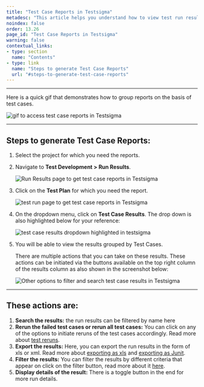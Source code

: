 ```yaml
---
title: "Test Case Reports in Testsigma"
metadesc: "This article helps you understand how to view test run results on the basis of test cases executed in Testsigma"
noindex: false
order: 13.26
page_id: "Test Case Reports in Testsigma"
warning: false
contextual_links:
- type: section
  name: "Contents"
- type: link
  name: "Steps to generate Test Case Reports"
  url: "#steps-to-generate-test-case-reports"
---
```


---

Here is a quick gif that demonstrates how to group reports on the basis of test cases.

![gif to access test case reports in Testsigma](https://docs.testsigma.com/images/test-case-reports/gif-get-test-case-reports-testsigma.gif)


---
## **Steps to generate Test Case Reports:**

1. Select the project for which you need the reports.
2. Navigate to **Test Development > Run Results**.

   ![Run Results page to get test case reports in Testsigma](https://s3.amazonaws.com/static-docs.testsigma.com/new_images/reports/runs/test-case-reports/run-results-page-to-get-test-case-reports-testsigma.png)

3. Click on the **Test Plan** for which you need the report.

   ![test run page to get test case reports in Testsigma](https://docs.testsigma.com/images/test-case-reports/test-run-page-to-get-test-case-reports-in-testsigma.png)

4. On the dropdown menu, click on **Test Case Results**. The drop down is also highlighted below for your reference:

   ![test case results dropdown highlighted in testsigma](https://docs.testsigma.com/images/test-case-reports/test-case-results-dropdown-highlighted-testsigma.png)

5. You will be able to view the results grouped by Test Cases.

   There are multiple actions that you can take on these results. These actions can be initiated via the buttons available on the top right column of the results column as also shown in the screenshot below:

   ![Other options to filter and search test case results in Testsigma](https://docs.testsigma.com/images/test-case-reports/test-case-results-other-options-to-filter-search-testsigma.png)

---
## **These actions are:**
1. **Search the results:** the run results can be filtered by name here
2. **Rerun the failed test cases or rerun all test cases:** You can click on any of the options to initiate reruns of the test cases accordingly. Read more about [test reruns](https://testsigma.com/docs/reports/runs/rerun/).
3. **Export the results:** Here, you can export the run results in the form of xls or xml. Read more about [exporting as xls](https://testsigma.com/docs/reports/export-reports/export-report-xls/) and [exporting as Junit](https://testsigma.com/docs/reports/export-reports/export-reports-junit/).
4. **Filter the results:** You can filter the results by different criteria that appear on click on the filter button, read more about it [here](https://testsigma.com/docs/reports/runs/filter-custom-reports/).
5. **Display details of the result:** There is a toggle button in the end for more run details.
